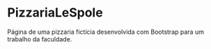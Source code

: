 # PizzariaLeSpole
Página de uma pizzaria fictícia desenvolvida com Bootstrap para um trabalho da faculdade.
